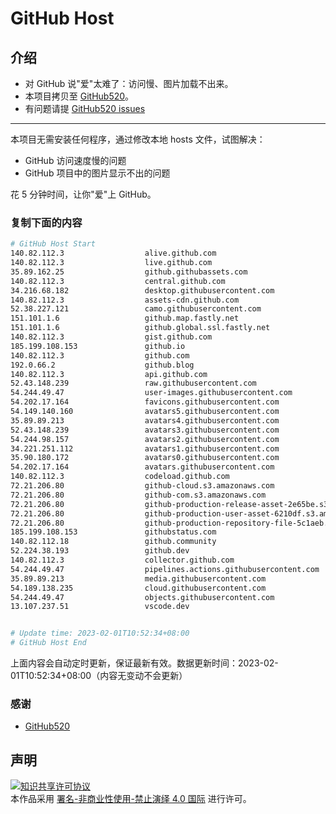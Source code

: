 # GitHub Host
## 介绍
- 对 GitHub 说"爱"太难了：访问慢、图片加载不出来。
- 本项目拷贝至 [GitHub520](https://github.com/521xueweihan/GitHub520)。
- 有问题请提 [GitHub520 issues](https://github.com/521xueweihan/GitHub520/issues/new)

---

本项目无需安装任何程序，通过修改本地 hosts 文件，试图解决：
- GitHub 访问速度慢的问题
- GitHub 项目中的图片显示不出的问题

花 5 分钟时间，让你"爱"上 GitHub。

### 复制下面的内容
```bash
# GitHub Host Start
140.82.112.3                  alive.github.com
140.82.112.3                  live.github.com
35.89.162.25                  github.githubassets.com
140.82.112.3                  central.github.com
34.216.68.182                 desktop.githubusercontent.com
140.82.112.3                  assets-cdn.github.com
52.38.227.121                 camo.githubusercontent.com
151.101.1.6                   github.map.fastly.net
151.101.1.6                   github.global.ssl.fastly.net
140.82.112.3                  gist.github.com
185.199.108.153               github.io
140.82.112.3                  github.com
192.0.66.2                    github.blog
140.82.112.3                  api.github.com
52.43.148.239                 raw.githubusercontent.com
54.244.49.47                  user-images.githubusercontent.com
54.202.17.164                 favicons.githubusercontent.com
54.149.140.160                avatars5.githubusercontent.com
35.89.89.213                  avatars4.githubusercontent.com
52.43.148.239                 avatars3.githubusercontent.com
54.244.98.157                 avatars2.githubusercontent.com
34.221.251.112                avatars1.githubusercontent.com
35.90.180.172                 avatars0.githubusercontent.com
54.202.17.164                 avatars.githubusercontent.com
140.82.112.3                  codeload.github.com
72.21.206.80                  github-cloud.s3.amazonaws.com
72.21.206.80                  github-com.s3.amazonaws.com
72.21.206.80                  github-production-release-asset-2e65be.s3.amazonaws.com
72.21.206.80                  github-production-user-asset-6210df.s3.amazonaws.com
72.21.206.80                  github-production-repository-file-5c1aeb.s3.amazonaws.com
185.199.108.153               githubstatus.com
140.82.112.18                 github.community
52.224.38.193                 github.dev
140.82.112.3                  collector.github.com
54.244.49.47                  pipelines.actions.githubusercontent.com
35.89.89.213                  media.githubusercontent.com
54.189.138.235                cloud.githubusercontent.com
54.244.49.47                  objects.githubusercontent.com
13.107.237.51                 vscode.dev


# Update time: 2023-02-01T10:52:34+08:00
# GitHub Host End

```
上面内容会自动定时更新，保证最新有效。数据更新时间：2023-02-01T10:52:34+08:00（内容无变动不会更新）

### 感谢

- [GitHub520](https://github.com/521xueweihan/GitHub520)

## 声明
<a rel="license" href="https://creativecommons.org/licenses/by-nc-nd/4.0/deed.zh"><img alt="知识共享许可协议" style="border-width: 0" src="https://licensebuttons.net/l/by-nc-nd/4.0/88x31.png"></a><br>本作品采用 <a rel="license" href="https://creativecommons.org/licenses/by-nc-nd/4.0/deed.zh">署名-非商业性使用-禁止演绎 4.0 国际</a> 进行许可。